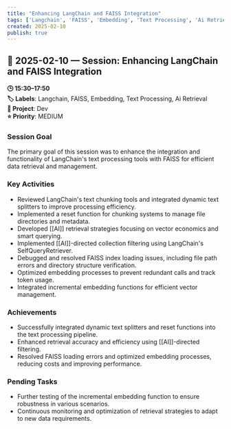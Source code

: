 ```yaml
---
title: "Enhancing LangChain and FAISS Integration"
tags: ['Langchain', 'FAISS', 'Embedding', 'Text Processing', 'Ai Retrieval']
created: 2025-02-10
publish: true
---
```


## 📅 2025-02-10 — Session: Enhancing LangChain and FAISS Integration

**🕒 15:30–17:50**  
**🏷️ Labels**: Langchain, FAISS, Embedding, Text Processing, Ai Retrieval  
**📂 Project**: Dev  
**⭐ Priority**: MEDIUM  


### Session Goal
The primary goal of this session was to enhance the integration and functionality of LangChain's text processing tools with FAISS for efficient data retrieval and management.

### Key Activities
- Reviewed LangChain's text chunking tools and integrated dynamic text splitters to improve processing efficiency.
- Implemented a reset function for chunking systems to manage file directories and metadata.
- Developed [[AI]] retrieval strategies focusing on vector economics and smart querying.
- Implemented [[AI]]-directed collection filtering using LangChain's SelfQueryRetriever.
- Debugged and resolved FAISS index loading issues, including file path errors and directory structure verification.
- Optimized embedding processes to prevent redundant calls and track token usage.
- Integrated incremental embedding functions for efficient vector management.

### Achievements
- Successfully integrated dynamic text splitters and reset functions into the text processing pipeline.
- Enhanced retrieval accuracy and efficiency using [[AI]]-directed filtering.
- Resolved FAISS loading errors and optimized embedding processes, reducing costs and improving performance.

### Pending Tasks
- Further testing of the incremental embedding function to ensure robustness in various scenarios.
- Continuous monitoring and optimization of retrieval strategies to adapt to new data requirements.
